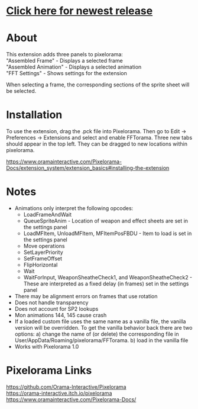 # [Click here for newest release](https://github.com/mrgudenheim/FFTorama/releases)

# About
This extension adds three panels to pixelorama:  
"Assembled Frame" - Displays a selected frame  
"Assembled Animation" - Displays a selected animation  
"FFT Settings" - Shows settings for the extension  

When selecting a frame, the corresponding sections of the sprite sheet will be selected.

# Installation
To use the extension, drag the .pck file into Pixelorama. Then go to Edit -> Preferences -> Extensions and select and enable FFTorama.
Three new tabs should appear in the top left. They can be dragged to new locations within pixelorama.

https://www.oramainteractive.com/Pixelorama-Docs/extension_system/extension_basics#installing-the-extension

# Notes
- Animations only interpret the following opcodes:
    - LoadFrameAndWait
    - QueueSpriteAnim - Location of weapon and effect sheets are set in the settings panel
    - LoadMFItem, UnloadMFItem, MFItemPosFBDU - Item to load is set in the settings panel
    - Move operations
    - SetLayerPriority
    - SetFrameOffset
    - FlipHorizontal
    - Wait
    - WaitForInput, WeaponSheatheCheck1, and WeaponSheatheCheck2 - These are interpreted as a fixed delay (in frames) set in the settings panel
- There may be alignment errors on frames that use rotation
- Does not handle transparency
- Does not account for SP2 lookups
- Mon animations 144, 145 cause crash
- If a loaded custom file uses the same name as a vanilla file, the vanilla version will be overridden. To get the vanilla behavior back there are two options:
a) change the name of (or delete) the corresponding file in User/AppData/Roaming/pixelorama/FFTorama. 
b) load in the vanilla file
- Works with Pixelorama 1.0

# Pixelorama Links
https://github.com/Orama-Interactive/Pixelorama  
https://orama-interactive.itch.io/pixelorama  
https://www.oramainteractive.com/Pixelorama-Docs/